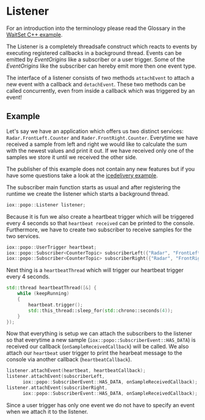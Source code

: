 # Listener 

For an introduction into the terminology please read the Glossary in the
[WaitSet C++ example](../waitset).

The Listener is a completely threadsafe construct which reacts to events by 
executing registered callbacks in a background thread. Events can be emitted by 
_EventOrigins_ like a subscriber or a user trigger. Some of the _EventOrigins_ 
like the subscriber can hereby emit more then one event type.

The interface of a listener consists of two methods `attachEvent` to attach a 
new event with a callback and `detachEvent`. These two methods can be called 
concurrently, even from inside a callback which was triggered by an event!

## Example 

Let's say we have an application which offers us two distinct services:
`Radar.FrontLeft.Counter` and `Rader.FrontRight.Counter`. Everytime we have 
received a sample from left and right we would like to calculate the sum with 
the newest values and print it out. If we have received only one of the samples 
we store it until we received the other side.

The publisher of this example does not contain any new features but if you have 
some questions take a look at the [icedelivery example](../icedelivery).

The subscriber main function starts as usual and after registering the runtime 
we create the listener which starts a background thread.
```cpp
iox::popo::Listener listener;
```

Because it is fun we also create a heartbeat trigger which will be triggered 
every 4 seconds so that `heartbeat received` can be printed to the console.
Furthermore, we have to create two subscriber to receive samples for the two 
services.
```cpp
iox::popo::UserTrigger heartbeat;
iox::popo::Subscriber<CounterTopic> subscriberLeft({"Radar", "FrontLeft", "Counter"});
iox::popo::Subscriber<CounterTopic> subscriberRight({"Radar", "FrontRight", "Counter"});
```

Next thing is a `heartbeatThread` which will trigger our heartbeat trigger every 
4 seconds.
```cpp
std::thread heartbeatThread([&] {
    while (keepRunning)
    {
        heartbeat.trigger();
        std::this_thread::sleep_for(std::chrono::seconds(4));
    }
});
```

Now that everything is setup we can attach the subscribers to the listener so that
everytime a new sample (`iox::popo::SubscriberEvent::HAS_DATA`) is received our callback 
(`onSampleReceivedCallback`) will be called. We also attach 
our `heartbeat` user trigger to print the hearbeat message to the console via another
callback (`heartbeatCallback`).
```cpp
listener.attachEvent(heartbeat, heartbeatCallback);
listener.attachEvent(subscriberLeft, 
      iox::popo::SubscriberEvent::HAS_DATA, onSampleReceivedCallback);
listener.attachEvent(subscriberRight, 
      iox::popo::SubscriberEvent::HAS_DATA, onSampleReceivedCallback);
```
Since a user trigger has only one event we do not have to specify an event when we attach it to the listener.
